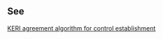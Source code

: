 ## See
[KERI agreement algorithm for control establishment](term_keri-agreement-algorithm-for-control-establishment)
